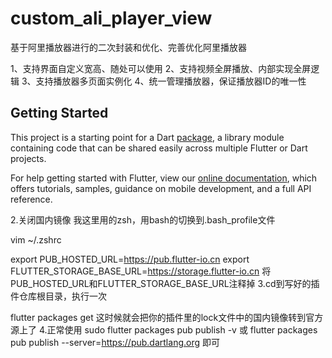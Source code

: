 # custom_ali_player_view

基于阿里播放器进行的二次封装和优化、完善优化阿里播放器

1、支持界面自定义宽高、随处可以使用
2、支持视频全屏播放、内部实现全屏逻辑
3、支持播放器多页面实例化
4、统一管理播放器，保证播放器ID的唯一性


## Getting Started

This project is a starting point for a Dart
[package](https://flutter.dev/developing-packages/),
a library module containing code that can be shared easily across
multiple Flutter or Dart projects.

For help getting started with Flutter, view our 
[online documentation](https://flutter.dev/docs), which offers tutorials, 
samples, guidance on mobile development, and a full API reference.

2.关闭国内镜像
我这里用的zsh，用bash的切换到.bash_profile文件

vim ~/.zshrc


export PUB_HOSTED_URL=https://pub.flutter-io.cn
export FLUTTER_STORAGE_BASE_URL=https://storage.flutter-io.cn
将PUB_HOSTED_URL和FLUTTER_STORAGE_BASE_URL注释掉
3.cd到写好的插件仓库根目录，执行一次

flutter packages get
这时候就会把你的插件里的lock文件中的国内镜像转到官方源上了
4.正常使用
sudo flutter packages pub publish -v
或
flutter packages pub publish --server=https://pub.dartlang.org
即可
